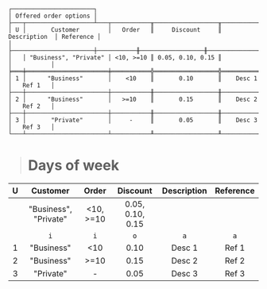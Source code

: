 ```text
┌───────────────────────┐
│ Offered order options │
├───┬───────────────────┴───┬───────────╥──────────────────╥───────────────┬───────────┐
│ U │       Customer        │   Order   ║     Discount     ║  Description  │ Reference │
│   ├───────────────────────┼───────────╫──────────────────╫───────────────┼───────────┤
│   │ "Business", "Private" │ <10, >=10 ║ 0.05, 0.10, 0.15 ║               │           │
╞═══╪═══════════════════════╪═══════════╬══════════════════╬═══════════════╪═══════════╡
│ 1 │      "Business"       │    <10    ║       0.10       ║    Desc 1     │   Ref 1   │
├───┼───────────────────────┼───────────╫──────────────────╫───────────────┼───────────┤
│ 2 │      "Business"       │   >=10    ║       0.15       ║    Desc 2     │   Ref 2   │
├───┼───────────────────────┼───────────╫──────────────────╫───────────────┼───────────┤
│ 3 │       "Private"       │     -     ║       0.05       ║    Desc 3     │   Ref 3   │
└───┴───────────────────────┴───────────╨──────────────────╨───────────────┴───────────┘
```

> # Days of week

| U |       Customer        |   Order   |     Discount     | Description | Reference |
|:-:|:---------------------:|:---------:|:----------------:|:-----------:|:---------:|
|   | "Business", "Private" | <10, >=10 | 0.05, 0.10, 0.15 |             |           |
|   |          `i`          |    `i`    |       `o`        |     `a`     |    `a`    |
| 1 |      "Business"       |    <10    |       0.10       |   Desc 1    |   Ref 1   |
| 2 |      "Business"       |   >=10    |       0.15       |   Desc 2    |   Ref 2   |
| 3 |       "Private"       |     -     |       0.05       |   Desc 3    |   Ref 3   |
